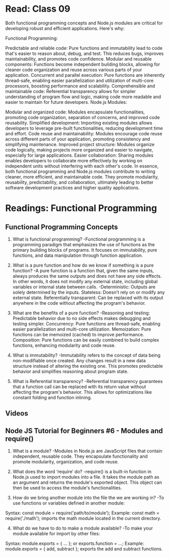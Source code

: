 # Read: Class 09

Both functional programming concepts and Node.js modules are critical for developing robust and efficient applications. Here's why:

Functional Programming:

Predictable and reliable code: Pure functions and immutability lead to code that's easier to reason about, debug, and test. This reduces bugs, improves maintainability, and promotes code confidence.
Modular and reusable components: Functions become independent building blocks, allowing for cleaner code organization and reuse across various parts of your application.
Concurrent and parallel execution: Pure functions are inherently thread-safe, enabling easier parallelization and utilization of multi-core processors, boosting performance and scalability.
Comprehensible and maintainable code: Referential transparency allows for simpler understanding of program flow and logic, making code more readable and easier to maintain for future developers.
Node.js Modules:

Modular and organized code: Modules encapsulate functionalities, promoting code organization, separation of concerns, and improved code reusability.
Simplified development: Importing existing modules allows developers to leverage pre-built functionalities, reducing development time and effort.
Code reuse and maintainability: Modules encourage code reuse across different parts of your application, promoting consistency and simplifying maintenance.
Improved project structure: Modules organize code logically, making projects more organized and easier to navigate, especially for large applications.
Easier collaboration: Sharing modules enables developers to collaborate more effectively by working on independent units without interfering with each other's code.
In essence, both functional programming and Node.js modules contribute to writing cleaner, more efficient, and maintainable code. They promote modularity, reusability, predictability, and collaboration, ultimately leading to better software development practices and higher quality applications.

# Readings: Functional Programming


## Functional Programming Concepts

1. What is functional programming?
-Functional programming is a programming paradigm that emphasizes the use of functions as the primary building blocks of programs. It focuses on immutability, pure functions, and data manipulation through function application.


2. What is a pure function and how do we know if something is a pure function?
-A pure function is a function that, given the same inputs, always produces the same outputs and does not have any side effects. In other words, it does not modify any external state, including global variables or internal state between calls.
-Deterministic: Outputs are solely determined by the inputs.
Stateless: Doesn't rely on or modify any external state.
Referentially transparent: Can be replaced with its output anywhere in the code without affecting the program's behavior.


3. What are the benefits of a pure function?
-Reasoning and testing: Predictable behavior due to no side effects makes debugging and testing simpler.
Concurrency: Pure functions are thread-safe, enabling easier parallelization and multi-core utilization.
Memoization: Pure functions can be memoized (cached) to improve performance.
Composition: Pure functions can be easily combined to build complex functions, enhancing modularity and code reuse.


4. What is immutability?
-Immutability refers to the concept of data being non-modifiable once created. Any changes result in a new data structure instead of altering the existing one. This promotes predictable behavior and simplifies reasoning about program state.


5. What is Referential transparency?
-Referential transparency guarantees that a function call can be replaced with its return value without affecting the program's behavior. This allows for optimizations like constant folding and function inlining.




## Videos
## Node JS Tutorial for Beginners #6 - Modules and require()

1. What is a module?
-Modules in Node.js are JavaScript files that contain independent, reusable code. They encapsulate functionality and promote modularity, organization, and code reuse.


2. What does the word ‘require’ do?
-require() is a built-in function in Node.js used to import modules into a file. It takes the module path as an argument and returns the module's exported object. This object can then be used to access the module's functionalities.


3. How do we bring another module into the file the we are working in?
-To use functions or variables defined in another module:

Syntax: const module = require('path/to/module');
Example: const math = require('./math'); imports the math module located in the current directory.


4. What do we have to do to make a module available?
-To make your module available for import by other files:

Syntax: module.exports = { ... }; or exports.function = ...;
Example: module.exports = { add, subtract }; exports the add and subtract functions.

